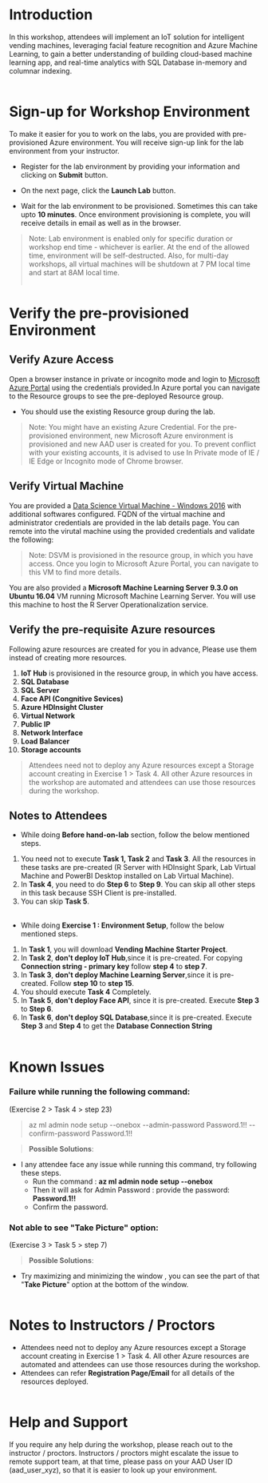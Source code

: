 # Introduction
In this workshop, attendees will implement an IoT solution for intelligent vending machines, leveraging facial feature recognition and Azure Machine Learning, to gain a better understanding of building cloud-based machine learning app, and real-time analytics with SQL Database in-memory and columnar indexing. </br></br>
# Sign-up for Workshop Environment

To make it easier for you to work on the labs, you are provided with pre-provisioned Azure environment. You will receive sign-up link for the lab environment from your instructor. 

* Register for the lab environment by providing your information and clicking on **Submit** button.

* On the next page, click the **Launch Lab** button.
 
* Wait for the lab environment to be provisioned. Sometimes this can take upto **10 minutes**. Once environment provisioning is complete, you will receive details in email as well as in the browser.
 
 > Note: Lab environment is enabled only for specific duration or workshop end time - whichever is earlier. At the end of the allowed time, environment will be self-destructed. Also, for multi-day workshops, all virtual machines will be shutdown at 7 PM local time and start at 8AM local time.</br></br>

# Verify the pre-provisioned Environment

## Verify Azure Access

Open a browser instance in private or incognito mode and login to [Microsoft Azure Portal](https://portal.azure.com) using the credentials provided.In Azure portal you can navigate to the Resource groups to see the pre-deployed Resource group.
* You should use the existing Resource group during the lab.

> Note: You might have an existing Azure Credential. For the pre-provisioned environment, new Microsoft Azure environment is provisioned and new AAD user is created for you. To prevent conflict with your existing accounts, it is advised to use In Private mode of IE / IE Edge or Incognito mode of Chrome browser.

## Verify Virtual Machine

You are provided a [Data Science Virtual Machine - Windows 2016](https://azuremarketplace.microsoft.com/en-us/marketplace/apps/microsoft-ads.windows-data-science-vm) with additional softwares configured. FQDN of the virtual machine and administrator credentials are provided in the lab details page. You can remote into the virutal machine using the provided credentials and validate the following:

> Note: DSVM is provisioned in the resource group, in which you have access. Once you login to Microsoft Azure Portal, you can navigate to this VM to find more details.

You are also provided a **Microsoft Machine Learning Server 9.3.0 on Ubuntu 16.04** VM running Microsoft Machine Learning Server. You will use this machine to host the R Server Operationalization service.

## Verify the pre-requisite Azure resources
Following azure resources are created for you in advance, Please use them instead of creating more resources. 
1. **IoT Hub** is provisioned in the resource group, in which you have access.
2. **SQL Database** 
3. **SQL Server** 
5. **Face API (Congnitive Sevices)** 
6. **Azure HDInsight Cluster**   
7. **Virtual Network**
8. **Public IP**
9. **Network Interface**
10. **Load Balancer**
11. **Storage accounts**
> Attendees need not to deploy any Azure resources except a Storage account creating in Exercise 1 > Task 4. All other Azure resources in the workshop are automated and attendees can use those resources during the workshop.
## Notes to Attendees
* While doing **Before hand-on-lab** section, follow the below mentioned steps.
1. You need not to execute **Task 1, Task 2** and **Task 3**. All the resources in these tasks are pre-created (R Server with HDInsight Spark, Lab Virtual Machine and PowerBI Desktop installed on Lab Virtual Machine).
2. In **Task 4**, you need to do **Step 6** to **Step 9**. You can skip all other steps in this task because SSH Client is pre-installed.
3. You can skip **Task 5**.</br></br>
* While doing **Exercise 1 : Environment Setup**, follow the below mentioned steps.
1. In **Task 1**, you will download **Vending Machine Starter Project**.
2. In **Task 2**, **don't deploy IoT Hub**,since it is pre-created. For copying **Connection string - primary key** follow **step 4** to **step 7**.
3. In **Task 3**, **don't deploy Machine Learning Server**,since it is pre-created. Follow **step 10** to **step 15**.
4. You should execute **Task 4** Completely.
5. In **Task 5**, **don't deploy Face API**, since it is pre-created. Execute **Step 3** to **Step 6**.
6. In **Task 6**, **don't deploy SQL Database**,since it is pre-created. Execute **Step 3** and **Step 4** to get the **Database Connection String**
</br></br>
# Known Issues
### Failure while running the following command:
(Exercise 2 > Task 4 > step 23)
> az ml admin node setup --onebox --admin-password Password.1!! --confirm-password Password.1!!

> **Possible Solutions**:

 * I any attendee face any issue while running this command, try following these steps.
   * Run the command : **az ml admin node setup --onebox**
   * Then it will ask for Admin Password : provide the password: **Password.1!!**
   * Confirm the password.

### Not able to see "Take Picture" option:
(Exercise 3 > Task 5 > step 7)
> **Possible Solutions**:

 * Try maximizing and minimizing the window , you can see the part of that "**Take Picture**" option at the bottom of the window.</br></br>

# Notes to Instructors / Proctors
* Attendees need not to deploy any Azure resources except a Storage account creating in Exercise 1 > Task 4. All other Azure resources are automated and attendees can use those resources during the workshop.
* Attendees can refer **Registration Page/Email** for all details of the resources deployed. </br></br>

# Help and Support

If you require any help during the workshop, please reach out to the instructor / proctors. Instructors / proctors might escalate the issue to remote support team, at that time, please pass on your AAD User ID (aad_user_xyz), so that it is easier to look up your environment.



